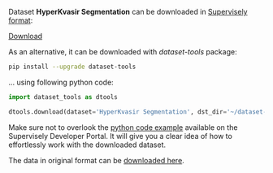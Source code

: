 Dataset **HyperKvasir Segmentation** can be downloaded in [Supervisely format](https://developer.supervisely.com/api-references/supervisely-annotation-json-format):

 [Download](https://assets.supervisely.com/supervisely-supervisely-assets-public/teams_storage/U/T/Ko/SHwNA3Wc6WIWRA8tIZoxmzrapCSomnmqeVCvwAxsPufX6wKt7861UvbeIxgSPsvkVZZGsqf3kjnmwggmPKDA7UvN1uMQSxeav5T8i4PpLZiviCkxgvEf4FnEwOfL.tar)

As an alternative, it can be downloaded with *dataset-tools* package:
``` bash
pip install --upgrade dataset-tools
```

... using following python code:
``` python
import dataset_tools as dtools

dtools.download(dataset='HyperKvasir Segmentation', dst_dir='~/dataset-ninja/')
```
Make sure not to overlook the [python code example](https://developer.supervisely.com/getting-started/python-sdk-tutorials/iterate-over-a-local-project) available on the Supervisely Developer Portal. It will give you a clear idea of how to effortlessly work with the downloaded dataset.

The data in original format can be [downloaded here](https://datasets.simula.no/downloads/hyper-kvasir/hyper-kvasir-segmented-images.zip).
